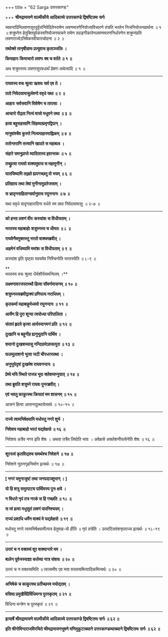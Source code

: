 +++
title = "62 Sarga उत्तरकाण्डः"

+++
**श्रीमद्रामायणे वाल्मीकीये आदिकाव्ये उत्तरकाण्डे द्विषष्टितमः सर्गः**

च्यवनादिभिलवणासुरदुर्वृत्तंनिवेदितेनरामेण लवणमारणेनियोज्यविचारणे तंत्रति भरतेन निजनियोजनप्रार्थना ॥ १ ॥ शत्रुघ्नेन हेतूक्तिपूर्वकंस्वनियोजनयाचने रामेण तदङ्गीकारेणलवणमारणनिर्धारणेन शत्रुघ्नंप्रति लवणराज्येऽभिषेकस्वीकारचोदना ॥ २ ॥

**तथोक्ते तानृषीन्रामः प्रत्युवाच कृताञ्जलिः ।**

**किमाहारः किमाचारो लवणः क्व च वर्तते ॥ १ ॥**

अथ शत्रुघ्नस्य लवणासुरवधार्थं प्रेषणं-तथेत्यादि ॥ १ ॥

****

**राघवस्य वचः श्रुत्वा ऋषयः सर्व एव ते ।**

**ततो निवेदयामासुर्लवणो ववृधे यथा ॥ २ ॥**

**आहारः सर्वसवानि विशेषेण च तापसाः ।**

**आचारो रौद्रता नित्यं वासो मधुवने तथा ॥ ३ ॥**

**हत्वा बहुसहस्राणि सिंहव्याघ्रमृगद्विपान् ।**

**मानुषांश्चैव कुरुते नित्यमाहारमाह्निकम् ॥ ४ ॥**

**ततोन्तराणि सत्त्वानि खादते स महाबलः ।**

**संहारे समनुप्राप्ते व्यादितास्य इवान्तकः ॥ ५ ॥**

**तच्छ्रुत्वा राघवो वाक्यमुवाच स महामुनीन् ।**

**घातयिष्यामि तद्रक्षो ह्यपगच्छतु वो भयम् ॥ ६ ॥**

**प्रतिज्ञाय तथा तेषां मुनीनामुग्रतेजसाम् ।**

**स भ्रातृन्त्सहितान्सर्वानुवाच रघुनन्दनः ॥ ७ ॥**

यथा ववृधे यादृगाहारादिना वर्धते स्म तथा निवेदयामासुः ॥ २-७ ॥

****

**को हन्ता लवणं वीरः कस्यांशः स विधीयताम् ।**

**भरतस्य महाबाहोः शत्रुघ्नस्य च धीमतः ॥ ८ ॥**

**राघवेणैवमुक्तस्तु भरतो वाक्यमब्रवीत् ।**

**अहमेनं वधिष्यामि ममांशः स विधीयताम् ॥ ९ ॥**

कस्यांश इति पृष्ट्वा स्वयमेव निश्चिनोति भरतस्येति ॥ ८-९ ॥

**  
भरतस्य वचः श्रुत्वा धैर्यशौर्यसमन्वितम् ।**

**लक्ष्मणावरजस्तस्थौ हित्वा सौवर्णमासनम् ॥ १० ॥**

**शत्रुघ्नस्त्वब्रवीद्वाक्यं प्रणिपत्य नराधिपम् ।**

**कृतकर्मा महाबाहुर्मध्यमो रघुनन्दनः ॥ ११ ॥**

**आर्येण हि पुरा शून्या त्वयोध्या परिपालिता ।**

**संतापं हृदये कृत्वा आर्यस्यागमनं प्रति ॥ १२ ॥**

**दुःखानि च बहूनीह ह्यनुभूतानि पार्थिव ।**

**शयानो दुःखशय्यासु नन्दिग्रामेऽवसत्पुरा ॥ १३ ॥**

**फलमूलाशनो भूत्वा जटी चीरधरस्तथा ।**

**अनुभूयेदृशं दुःखमेष राघवनन्दनः ॥**

**प्रेष्ये मयि स्थिते राजन्न भूयः क्लेशमाप्नुयात् ॥ १४ ॥**

**तथा ब्रुवति शत्रुघ्ने राघवः पुनरब्रवीत् ।**

**एवं भवतु काकुत्स्थ क्रियतां मम शासनम् ॥ १५ ॥**

आसनं हित्वा आसनादुत्थायेत्यर्थः ॥ १०-१५ ॥

****

**राज्ये त्वामभिषेक्ष्यामि मधोस्तु नगरे शुभे ।**

**निवेशय महाबाहो भरतं यद्यवेक्षसे ॥ १६ ॥**

निवेशय अत्रैव नगर इति शेषः । अथवा तत्रैव तिष्ठेति भावः । अवेक्षसे अक्लेशनीयत्वेनेति शेषः ॥ १६ ॥

****

**शूरस्त्वं कृतविद्यश्च समर्थश्च निवेशने ॥ १७ ॥**

निवेशने नूतनगृहनिर्माण इत्यर्थः ॥ १७ ॥

****

**\[ नगरं यमुनाजुष्टं तथा जनपदाञ्शुभान् । \]**

**यो हि शत्रु समुत्पाट्य पार्थिवस्य पुनः क्षये ।**

**न विधत्ते नृपं तत्र नरकं स हि गच्छति ॥ १८ ॥**

**स त्वं हत्वा मधुसुतं लवणं पापनिश्चयम् ।**

**राज्यं प्रशाधि धर्मेण वाक्यं मे यद्यवेक्षसे ॥ १९ ॥**

मधोस्तु नगरे त्वामभिषेक्ष्यामीत्यत्र हेतुमाह-यो हीति ॥ नृपं तत्रेति । उत्पाटितवंशनृपराज्य इत्यर्थः ॥ १८-१९ ॥

****

**उत्तरं च न वक्तव्यं शूर वाक्यान्तरे मम ।**

**बालेन पूर्वजस्याज्ञा कर्तव्या नात्र संशयः ॥ २० ॥**

उत्तरं च न वक्तव्यमिति ॥ त्वत्समीप एव मया वस्तव्यमित्यादिकमित्यर्थः ॥ २० ॥

****

**अभिषेकं च काकुत्स्थ प्रतीच्छस्व मयोद्यतम् ।**

**वसिष्ठ प्रमुखैर्विप्रैर्विधिमन्त्र पुरस्कृतम् ॥ २१ ॥**

विधिना मन्त्रेण च पुरस्कृतं ॥ २१ ॥

****

**इत्यार्षे श्रीमद्रामायणे वाल्मीकीये आदिकाव्ये उत्तरकाण्डे द्विषष्टितमः सर्गः ॥ ६२ ॥**

**इति श्रीगोविन्दराजविरचिते श्रीमद्रामायणभूषणे मणिमुकुटाख्याने उत्तरकाण्डव्याख्याने द्विषष्टितमः सर्गः ॥ ६२ ॥**
